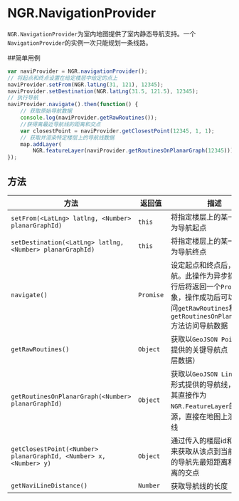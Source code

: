 # NGR.NavigationProvider
`NGR.NavigationProvider`为室内地图提供了室内静态导航支持。一个`NavigationProvider`的实例一次只能规划一条线路。

##简单用例
```javascript
var naviProvider = NGR.navigationProvider();
// 将起点和终点设置在给定楼层中给定的点上
naviProvider.setFrom(NGR.latLng(31, 121), 12345);
naviProvider.setDestination(NGR.latLng(31.5, 121.5), 12345);
// 执行导航
naviProvider.navigate().then(function() {
    // 获取原始导航数据
    console.log(naviProvider.getRawRoutines());
	//获得离最近导航线的距离和交点
	var closestPoint = naviProvider.getClosestPoint(12345, 1, 1);
    // 获取并渲染特定楼层上的导航线数据
    map.addLayer(
        NGR.featureLayer(naviProvider.getRoutinesOnPlanarGraph(12345)));
});
```

## 方法
| 方法 | 返回值 | 描述 |
| -- | -- | -- |
| `setFrom(<LatLng> latlng, <Number> planarGraphId)` | `this` | 将指定楼层上的某一点设置为导航起点 |
| `setDestination(<LatLng> latlng, <Number> planarGraphId)` | `this` | 将指定楼层上的某一点设置为导航终点 |
| `navigate()` | `Promise` | 设定起点和终点后，执行导航。此操作为异步操作，执行后将返回一个`Promise`对象，操作成功后可以通过访问`getRawRoutines`和`getRoutinesOnPlanarGraph`方法访问导航数据 |
| `getRawRoutines()` | `Object` | 获取以`GeoJSON Point`形式提供的关键导航点（包括楼层数据） |
| `getRoutinesOnPlanarGraph(<Number> planarGraphId)` | `Object` | 获取以`GeoJSON LineString`形式提供的导航线，可以将其直接作为`NGR.FeatureLayer`的数据源，直接在地图上渲染导航线 |
| `getClosestPoint(<Number> planarGraphId, <Number> x, <Number> y)` | `Object` | 通过传入的楼层id和点坐标来获取从该点到当前楼层下的导航先最短距离和最短距离的交点 |
| `getNaviLineDistance()` | `Number` | 获取导航线的长度 |